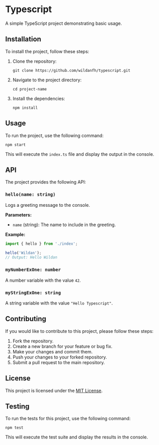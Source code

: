 # Typescript

A simple TypeScript project demonstrating basic usage.

## Installation

To install the project, follow these steps:

1. Clone the repository:
   ```
   git clone https://github.com/wildanfh/typescript.git
   ```
2. Navigate to the project directory:
   ```
   cd project-name
   ```
3. Install the dependencies:
   ```
   npm install
   ```

## Usage

To run the project, use the following command:

```
npm start
```

This will execute the `index.ts` file and display the output in the console.

## API

The project provides the following API:

### `hello(name: string)`

Logs a greeting message to the console.

**Parameters:**
- `name` (string): The name to include in the greeting.

**Example:**
```typescript
import { hello } from './index';

hello('Wildan');
// Output: Hello Wildan
```

### `myNumberExOne: number`

A number variable with the value `42`.

### `myStringExOne: string`

A string variable with the value `"Hello Typescript"`.

## Contributing

If you would like to contribute to this project, please follow these steps:

1. Fork the repository.
2. Create a new branch for your feature or bug fix.
3. Make your changes and commit them.
4. Push your changes to your forked repository.
5. Submit a pull request to the main repository.

## License

This project is licensed under the [MIT License](LICENSE).

## Testing

To run the tests for this project, use the following command:

```
npm test
```

This will execute the test suite and display the results in the console.
